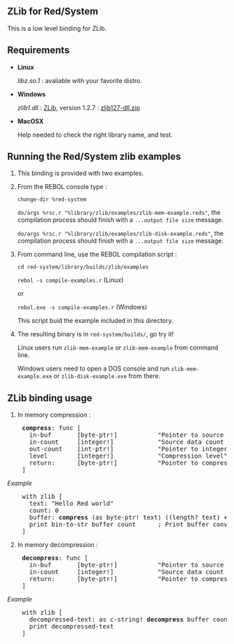 ZLib for Red/System
------------------------

This is a low level binding for ZLib.

Requirements
------------

*   **Linux**

    *libz.so.1* : avaliable with your favorite distro.

*   **Windows**

    *zlib1.dll* :  [ZLib](http://www.zlib.net/), version 1.2.7 : [zlib127-dll.zip](http://prdownloads.sourceforge.net/libpng/zlib127-dll.zip?download)

*   **MacOSX**

    Help needed to check the right library name, and test.


Running the Red/System zlib examples
------------------------

1. This binding is provided with two examples.

1. From the REBOL console type :

    `change-dir %red-system`

    `do/args %rsc.r "%library/zlib/examples/zlib-mem-example.reds"`, the compilation process should finish with a `...output file size` message.

    `do/args %rsc.r "%library/zlib/examples/zlib-disk-example.reds"`, the compilation process should finish with a `...output file size` message.

1. From command line, use the REBOL compilation script :

    `cd red-system/library/builds/zlib/examples`

    `rebol -s compile-examples.r`  (Linux)

    or

    `rebol.exe -s compile-examples.r`  (Windows)

    This script buid the example included in this directory.

1. The resulting binary is in `red-system/builds/`, go try it!

    Linux users run `zlib-mem-example` or `zlib-mem-example` from command line.

    Windows users need to open a DOS console and run `zlib-mem-example.exe` or `zlib-disk-example.exe` from there.

ZLib binding usage
------------------
1. In memory compression :
<pre>
    <b>compress</b>: func [
      in-buf       [byte-ptr!]           "Pointer to source data"
      in-count     [integer!]            "Source data count (bytes)"
      out-count    [int-ptr!]            "Pointer to integer, returns output buffer size"
      level        [integer!]            "Compression level"
      return:      [byte-ptr!]           "Pointer to compressed data"
    ]
</pre>
*Example*
<pre>
    with zlib [
      text: "Hello Red world"
      count: 0
      buffer: <b>compress</b> (as byte-ptr! text) ((length? text) + 1) :count Z_DEFAULT_COMPRESSION    ; length + 1 to include ending null char
      print bin-to-str buffer count      ; Print buffer converted into string
    ]
</pre>

2. In memory decompression :
<pre>
    <b>decompress</b>: func [
      in-buf       [byte-ptr!]           "Pointer to source data"
      in-count     [integer!]            "Source data count (bytes)"
      return:      [byte-ptr!]           "Pointer to compressed data"
    ]
</pre>
*Example*
<pre>
    with zlib [
      decompressed-text: as c-string! <b>decompress</b> buffer count
      print decompressed-text
    ]
</pre>

